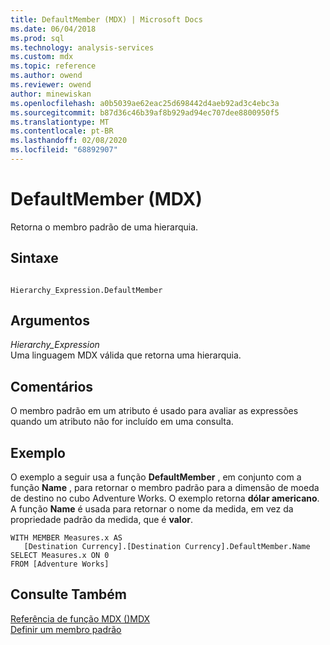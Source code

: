 ```yaml
---
title: DefaultMember (MDX) | Microsoft Docs
ms.date: 06/04/2018
ms.prod: sql
ms.technology: analysis-services
ms.custom: mdx
ms.topic: reference
ms.author: owend
ms.reviewer: owend
author: minewiskan
ms.openlocfilehash: a0b5039ae62eac25d698442d4aeb92ad3c4ebc3a
ms.sourcegitcommit: b87d36c46b39af8b929ad94ec707dee8800950f5
ms.translationtype: MT
ms.contentlocale: pt-BR
ms.lasthandoff: 02/08/2020
ms.locfileid: "68892907"
---
```

# <a name="defaultmember-mdx"></a>DefaultMember (MDX)


  Retorna o membro padrão de uma hierarquia.  
  
## <a name="syntax"></a>Sintaxe  
  
```  
  
Hierarchy_Expression.DefaultMember  
```  
  
## <a name="arguments"></a>Argumentos  
 *Hierarchy_Expression*  
 Uma linguagem MDX válida que retorna uma hierarquia.  
  
## <a name="remarks"></a>Comentários  
 O membro padrão em um atributo é usado para avaliar as expressões quando um atributo não for incluído em uma consulta.  
  
## <a name="example"></a>Exemplo  
 O exemplo a seguir usa a função **DefaultMember** , em conjunto com a função **Name** , para retornar o membro padrão para a dimensão de moeda de destino no cubo Adventure Works. O exemplo retorna **dólar americano**. A função **Name** é usada para retornar o nome da medida, em vez da propriedade padrão da medida, que é **valor**.  
  
```  
WITH MEMBER Measures.x AS   
   [Destination Currency].[Destination Currency].DefaultMember.Name  
SELECT Measures.x ON 0  
FROM [Adventure Works]  
```  
  
## <a name="see-also"></a>Consulte Também  
 [Referência de função MDX &#40;&#41;MDX](../mdx/mdx-function-reference-mdx.md)   
 [Definir um membro padrão](https://docs.microsoft.com/analysis-services/multidimensional-models/attribute-properties-define-a-default-member)  
  
  
